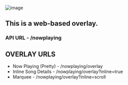 ![image](https://github.com/user-attachments/assets/6ab7e3d1-462e-41a9-b8e3-84ec7cf2c527)

## This is a web-based overlay.

### API URL - /nowplaying

## OVERLAY URLS

- Now Playing (Pretty) - /nowplaying/overlay
- Inline Song Details - /nowplaying/overlay?inline=true
- Marquee - /nowplaying/overlay?inline=scroll
